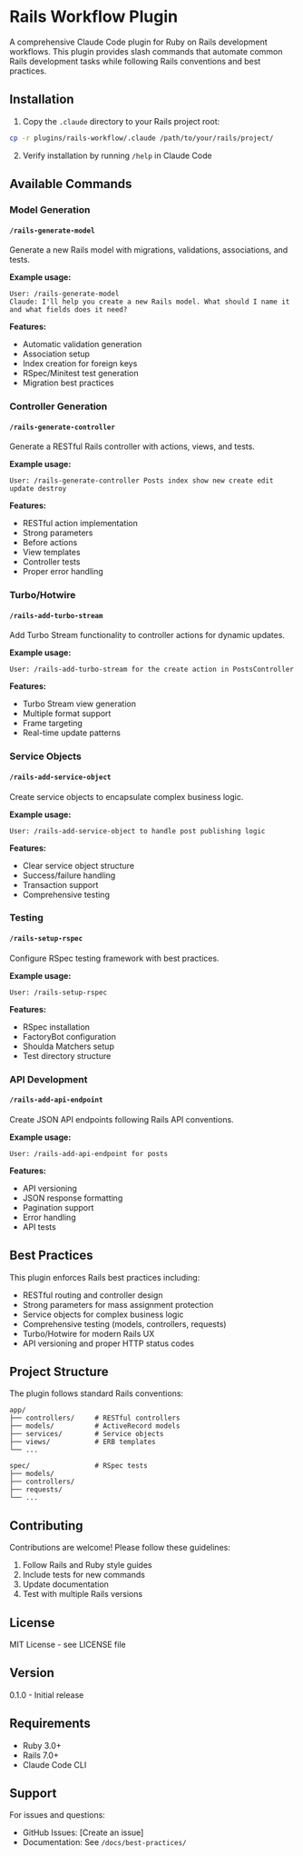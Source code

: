 # Rails Workflow Plugin

A comprehensive Claude Code plugin for Ruby on Rails development workflows. This plugin provides slash commands that automate common Rails development tasks while following Rails conventions and best practices.

## Installation

1. Copy the `.claude` directory to your Rails project root:
```bash
cp -r plugins/rails-workflow/.claude /path/to/your/rails/project/
```

2. Verify installation by running `/help` in Claude Code

## Available Commands

### Model Generation

#### `/rails-generate-model`
Generate a new Rails model with migrations, validations, associations, and tests.

**Example usage:**
```
User: /rails-generate-model
Claude: I'll help you create a new Rails model. What should I name it and what fields does it need?
```

**Features:**
- Automatic validation generation
- Association setup
- Index creation for foreign keys
- RSpec/Minitest test generation
- Migration best practices

### Controller Generation

#### `/rails-generate-controller`
Generate a RESTful Rails controller with actions, views, and tests.

**Example usage:**
```
User: /rails-generate-controller Posts index show new create edit update destroy
```

**Features:**
- RESTful action implementation
- Strong parameters
- Before actions
- View templates
- Controller tests
- Proper error handling

### Turbo/Hotwire

#### `/rails-add-turbo-stream`
Add Turbo Stream functionality to controller actions for dynamic updates.

**Example usage:**
```
User: /rails-add-turbo-stream for the create action in PostsController
```

**Features:**
- Turbo Stream view generation
- Multiple format support
- Frame targeting
- Real-time update patterns

### Service Objects

#### `/rails-add-service-object`
Create service objects to encapsulate complex business logic.

**Example usage:**
```
User: /rails-add-service-object to handle post publishing logic
```

**Features:**
- Clear service object structure
- Success/failure handling
- Transaction support
- Comprehensive testing

### Testing

#### `/rails-setup-rspec`
Configure RSpec testing framework with best practices.

**Example usage:**
```
User: /rails-setup-rspec
```

**Features:**
- RSpec installation
- FactoryBot configuration
- Shoulda Matchers setup
- Test directory structure

### API Development

#### `/rails-add-api-endpoint`
Create JSON API endpoints following Rails API conventions.

**Example usage:**
```
User: /rails-add-api-endpoint for posts
```

**Features:**
- API versioning
- JSON response formatting
- Pagination support
- Error handling
- API tests

## Best Practices

This plugin enforces Rails best practices including:

- RESTful routing and controller design
- Strong parameters for mass assignment protection
- Service objects for complex business logic
- Comprehensive testing (models, controllers, requests)
- Turbo/Hotwire for modern Rails UX
- API versioning and proper HTTP status codes

## Project Structure

The plugin follows standard Rails conventions:

```
app/
├── controllers/     # RESTful controllers
├── models/          # ActiveRecord models
├── services/        # Service objects
├── views/           # ERB templates
└── ...

spec/                # RSpec tests
├── models/
├── controllers/
├── requests/
└── ...
```

## Contributing

Contributions are welcome! Please follow these guidelines:

1. Follow Rails and Ruby style guides
2. Include tests for new commands
3. Update documentation
4. Test with multiple Rails versions

## License

MIT License - see LICENSE file

## Version

0.1.0 - Initial release

## Requirements

- Ruby 3.0+
- Rails 7.0+
- Claude Code CLI

## Support

For issues and questions:
- GitHub Issues: [Create an issue]
- Documentation: See `/docs/best-practices/`
